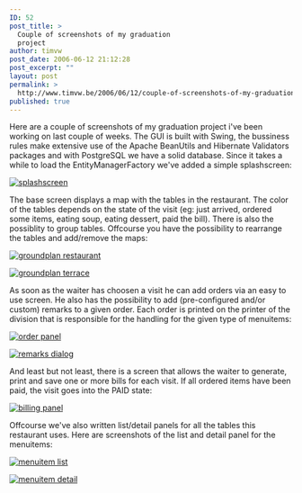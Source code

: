 ```yaml
---
ID: 52
post_title: >
  Couple of screenshots of my graduation
  project
author: timvw
post_date: 2006-06-12 21:12:28
post_excerpt: ""
layout: post
permalink: >
  http://www.timvw.be/2006/06/12/couple-of-screenshots-of-my-graduation-project/
published: true
---
```

<p>Here are a couple of screenshots of my graduation project i've been working on last couple of weeks. The GUI is built with Swing, the bussiness rules make extensive use of the Apache BeanUtils and Hibernate Validators packages and with PostgreSQL we have a solid database. Since it takes a while to load the EntityManagerFactory we've added a simple splashscreen:</p>

<a href="http://www.timvw.be/wp-content/images/grad01.png"><img src="http://www.timvw.be/wp-content/images/gradtn01.png" alt="splashscreen"/></a>

<p>The base screen displays a map with the tables in the restaurant. The color of the tables depends on the state of the visit (eg: just arrived, ordered some items, eating soup, eating dessert, paid the bill). There is also the possiblity to group tables. Offcourse you have the possibility to rearrange the tables and add/remove the maps:</p>

<a href="http://www.timvw.be/wp-content/images/grad02.png"><img src="http://www.timvw.be/wp-content/images/gradtn02.png" alt="groundplan restaurant"/></a>


<a href="http://www.timvw.be/wp-content/images/grad03.png"><img src="http://www.timvw.be/wp-content/images/gradtn03.png" alt="groundplan terrace"/></a>

<p>As soon as the waiter has choosen a visit he can add orders via an easy to use screen. He also has the possibility to add (pre-configured and/or custom) remarks to a given order. Each order is printed on the printer of the division that is responsible for the handling for the given type of menuitems:</p>

<a href="http://www.timvw.be/wp-content/images/grad04.png"><img src="http://www.timvw.be/wp-content/images/gradtn04.png" alt="order panel"/></a>

<a href="http://www.timvw.be/wp-content/images/grad05.png"><img src="http://www.timvw.be/wp-content/images/gradtn05.png" alt="remarks dialog"/></a>

<p>And least but not least, there is a screen that allows the waiter to generate, print and save one or more bills for each visit. If all ordered items have been paid, the visit goes into the PAID state:</p>

<a href="http://www.timvw.be/wp-content/images/grad06.png"><img src="http://www.timvw.be/wp-content/images/gradtn06.png" alt="billing panel"/></a>

<p>Offcourse we've also written list/detail panels for all the tables this restaurant uses. Here are screenshots of the list and detail panel for the menuitems:</p>

<a href="http://www.timvw.be/wp-content/images/grad07.png"><img src="http://www.timvw.be/wp-content/images/gradtn07.png" alt="menuitem list"/></a>

<a href="http://www.timvw.be/wp-content/images/grad08.png"><img src="http://www.timvw.be/wp-content/images/gradtn08.png" alt="menuitem detail"/></a>